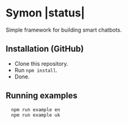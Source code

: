# Symon |status|

Simple framework for building smart chatbots.

## Installation (GitHub)

- Clone this repository.
- Run `npm install`.
- Done.

## Running examples

```
  npm run example en
  npm run example uk
```

